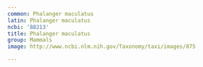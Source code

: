 ```yaml
---
common: Phalanger maculatus
latin: Phalanger maculatus
ncbi: '88213'
title: Phalanger maculatus
group: Mammals
image: http://www.ncbi.nlm.nih.gov/Taxonomy/taxi/images/875

---
```

